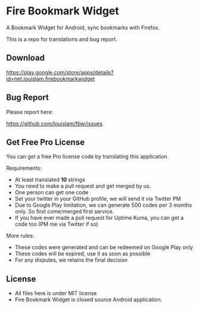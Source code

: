 # Fire Bookmark Widget

A Bookmark Widget for Android, sync bookmarks with Firefox.

This is a repo for translations and bug report.

## Download

https://play.google.com/store/apps/details?id=net.louislam.firebookmarkwidget


## Bug Report

Please report here:

https://github.com/louislam/fbw/issues

## Get Free Pro License

You can get a free Pro license code by translating this application.

Requirements:
- At least translated __10__ strings
- You need to make a pull request and get merged by us.
- One person can get one code
- Set your twitter in your GitHub profile, we will send it via Twitter PM
- Due to Google Play limitation, we can generate 500 codes per 3 months only. So first come/merged first service. 
- If you have ever made a pull request for Uptime Kuma, you can get a code too (PM me via Twitter if so)

More rules:
- These codes were generated and can be redeemed on Google Play only
- These codes will be expired, use it as soon as possible
- For any disputes, we retains the final decision

## License

- All files here is under MIT license
- Fire Bookmark Widget is closed source Android application.
